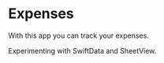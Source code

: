# Expenses

With this app you can track your expenses.

Experimenting with SwiftData and SheetView.
